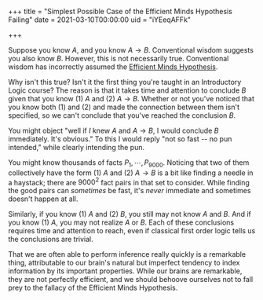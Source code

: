 +++
title = "Simplest Possible Case of the Efficient Minds Hypothesis Failing"
date = 2021-03-10T00:00:00
uid = "iYEeqAFFk"

+++

Suppose you know $A$, and you know $A \to B$. Conventional wisdom suggests you also know $B$. However, this is not necessarily true. Conventional wisdom has incorrectly assumed the [Efficient Minds Hypothesis](/snippets/2021-03-04-the-efficient-minds-hypothesis/).

Why isn't this true? Isn't it the first thing you're taught in an Introductory Logic course? The reason is that it takes time and attention to conclude $B$ given that you know (1) $A$ and (2) $A \to B$. Whether or not you've noticed that you know both (1) and (2) and made the connection between them isn't specified, so we can't conclude that you've reached the conclusion $B$.

You might object "well if _I_ knew $A$ and $A \to B$, I would conclude $B$ immediately. It's obvious." To this I would reply "not so fast -- no pun intended," while clearly intending the pun.

You might know thousands of facts $P_1, \cdots, P_{9000}$. Noticing that two of them collectively have the form (1) $A$ and (2) $A \to B$ is a bit like finding a needle in a haystack; there are $9000^2$ fact pairs in that set to consider. While finding the good pairs can _sometimes_ be fast, it's _never_ immediate and sometimes doesn't happen at all.

Similarly, if you know (1) $A$ and (2) $B$, you still may not know $A\text{ and }B$. And if you know (1) $A$, you may not realize $A\text{ or }B$. Each of these conclusions requires time and attention to reach, even if classical first order logic tells us the conclusions are trivial.

That we are often able to perform inference really quickly is a remarkable thing, attributable to our brain's natural but imperfect tendency to index information by its important properties. While our brains are remarkable, they are not perfectly efficient, and we should behoove ourselves not to fall prey to the fallacy of the Efficient Minds Hypothesis.
